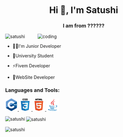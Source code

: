 <h1 align="center">Hi 👋, I'm Satushi</h1>
<h3 align="center">I am from ??????</h3>
<img align="right" alt="coding" width="400" src="https://tr.pinterest.com/pin/animation--832040099882468699/"> 

<p align="left"> <img src="https://i.pinimg.com/originals/8b/35/fe/8b35fef55fba1a201c9c7a11d3ec3d64.gif" alt="satushi" /> </p>

- 👨‍💻I'm Junior Developer

- 🔭University Student

- ⚡Fivem Developer

- 📄WebSite Developer

<h3 align="left">Languages and Tools:</h3>
<p align="left"> <a href="https://www.w3schools.com/cpp/" target="_blank" rel="noreferrer"> <img src="https://raw.githubusercontent.com/devicons/devicon/master/icons/cplusplus/cplusplus-original.svg" alt="cplusplus" width="40" height="40"/> </a> <a href="https://www.w3schools.com/css/" target="_blank" rel="noreferrer"> <img src="https://raw.githubusercontent.com/devicons/devicon/master/icons/css3/css3-original-wordmark.svg" alt="css3" width="40" height="40"/> </a> <a href="https://www.w3.org/html/" target="_blank" rel="noreferrer"> <img src="https://raw.githubusercontent.com/devicons/devicon/master/icons/html5/html5-original-wordmark.svg" alt="html5" width="40" height="40"/> </a> <a href="https://www.java.com" target="_blank" rel="noreferrer"> <img src="https://raw.githubusercontent.com/devicons/devicon/master/icons/java/java-original.svg" alt="java" width="40" height="40"/> </a> </p>

<p><img align="left" src="https://github-readme-stats.vercel.app/api/top-langs?username=satushi&show_icons=true&locale=en&layout=compact" alt="satushi" /></p>

<p>&nbsp;<img align="center" src="https://github-readme-stats.vercel.app/api?username=satushi&show_icons=true&locale=en" alt="satushi" /></p>

<p><img align="center" src="https://github-readme-streak-stats.herokuapp.com/?user=satushi&" alt="satushi" /></p>

